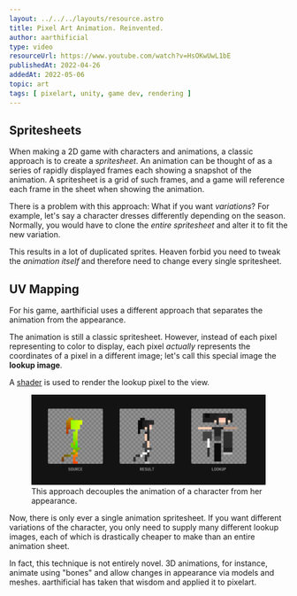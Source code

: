 ```yaml
---
layout: ../../../layouts/resource.astro
title: Pixel Art Animation. Reinvented.
author: aarthificial
type: video
resourceUrl: https://www.youtube.com/watch?v=HsOKwUwL1bE
publishedAt: 2022-04-26
addedAt: 2022-05-06
topic: art
tags: [ pixelart, unity, game dev, rendering ]
---
```


## Spritesheets

<p>When making a 2D game with characters and animations, a classic approach is to create a <dfn>spritesheet</dfn>. An animation can be thought of as a series of rapidly displayed frames each showing a snapshot of the animation. A spritesheet is a grid of such frames, and a game will reference each frame in the sheet when showing the animation.</p>

There is a problem with this approach: What if you want _variations_? For example, let's say a character dresses differently depending on the season. Normally, you would have to clone the _entire spritesheet_ and alter it to fit the new variation.

This results in a lot of duplicated sprites. Heaven forbid you need to tweak the _animation itself_ and therefore need to change every single spritesheet.

## UV Mapping

For his game, aarthificial uses a different approach that separates the animation from the appearance.

The animation is still a classic spritesheet. However, instead of each pixel representing to color to display, each pixel _actually_ represents the coordinates of a pixel in a different image; let's call this special image the **lookup image**.

A [shader](https://docs.unity3d.com/Manual/shader-introduction.html) is used to render the lookup pixel to the view.

<figure>
    <img-popout>
        <img src="resources/pixel-art-animation-reinvented/example.png" alt="The Source image shows an animation frame with oddly colored pixels. The Lookup image shows a flattened character sprite. The Result image shows the animation frame, but colored according to the sprite." />
    </img-popout>
    <figcaption>This approach decouples the animation of a character from her appearance.</figcaption>
</figure>

Now, there is only ever a single animation spritesheet. If you want different variations of the character, you only need to supply many different lookup images, each of which is drastically cheaper to make than an entire animation sheet.

In fact, this technique is not entirely novel. 3D animations, for instance, animate using "bones" and allow changes in appearance via models and meshes. aarthificial has taken that wisdom and applied it to pixelart.
